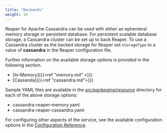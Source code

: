 ```yaml
---
title: "Backends"
weight: 10
---
```


Reaper for Apache Cassandra can be used with either an ephemeral memory storage or persistent database. For persistent scalable database storage, a Cassandra cluster can be set up to back Reaper. To use a Cassandra cluster as the backed storage for Reaper set `storageType` to a value of **cassandra** in the Reaper configuration file.

Further information on the available storage options is provided in the following section.

* [In-Memory]({{<ref "memory.md" >}})
* [Cassanda]({{<ref "cassandra.md">}})

Sample YAML files are available in the *[src/packaging/resource](https://github.com/thelastpickle/cassandra-reaper/tree/master/src/packaging/resource)* directory for each of the above storage options:

* cassandra-reaper-memory.yaml
* cassandra-reaper-cassandra.yaml

For configuring other aspects of the service, see the available configuration options in the [Configuration Reference](../configuration).
